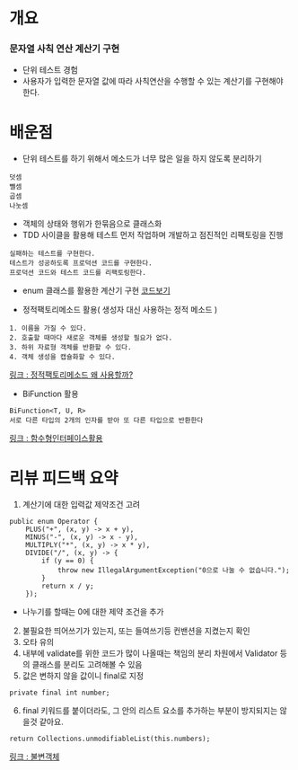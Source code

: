 # 개요
### 문자열 사칙 연산 계산기 구현
- 단위 테스트 경험
- 사용자가 입력한 문자열 값에 따라 사칙연산을 수행할 수 있는 계산기를 구현해야 한다.

# 배운점
- 단위 테스트를 하기 위해서 메소드가 너무 많은 일을 하지 않도록 분리하기
```
덧셈
뺄셈
곱셈
나눗셈
```
- 객체의 상태와 행위가 한묶음으로 클래스화 
- TDD 사이클을 활용해 테스트 먼저 작업하며 개발하고 점진적인 리팩토링을 진행
```
실패하는 테스트를 구현한다.
테스트가 성공하도록 프로덕션 코드를 구현한다.
프로덕션 코드와 테스트 코드를 리팩토링한다.
```

- enum 클래스를 활용한 계산기 구현 [코드보기](https://github.com/mkkim90/java-racingcar/blob/4dc342c66651193dd1b39345848c475af7cfc190/src/main/java/calculator/domain/Operator.java)

- 정적팩토리메소드 활용( 생성자 대신 사용하는 정적 메소드 )
```
1. 이름을 가질 수 있다.
2. 호출할 때마다 새로운 객체를 생성할 필요가 없다.
3. 하위 자료형 객체를 반환할 수 있다.
4. 객체 생성을 캡슐화할 수 있다.
```
[링크 : 정적팩토리메소드 왜 사용할까?](https://woowacourse.github.io/javable/post/2020-05-26-static-factory-method/)

- BiFunction 활용
```
BiFunction<T, U, R>
서로 다른 타입의 2개의 인자를 받아 또 다른 타입으로 반환한다
```

[링크 : 함수형인터페이스활용](https://multifrontgarden.tistory.com/125)

# 리뷰 피드백 요약

1. 계산기에 대한 입력값 제약조건 고려
```
public enum Operator {
    PLUS("+", (x, y) -> x + y),
    MINUS("-", (x, y) -> x - y),
    MULTIPLY("*", (x, y) -> x * y),
    DIVIDE("/", (x, y) -> {
        if (y == 0) {
            throw new IllegalArgumentException("0으로 나눌 수 없습니다.");
        }
        return x / y;
    });
```
- 나누기를 할때는 0에 대한 제약 조건을 추가

2. 불필요한 띄어쓰기가 있는지, 또는 들여쓰기등 컨밴션을 지켰는지 확인
3. 오타 유의
4. 내부에 validate를 위한 코드가 많이 나올때는 책임의 분리 차원에서 Validator 등의 클래스를 분리도 고려해볼 수 있음
5. 값은 변하지 않을 값이니 final로 지정
```
private final int number;
```

6. final 키워드를 붙이더라도, 그 안의 리스트 요소를 추가하는 부분이 방지되지는 않을것 같아요.

```
return Collections.unmodifiableList(this.numbers);
```
[링크 : 불변객체](https://woowacourse.github.io/javable/post/2020-05-18-immutable-object/)
